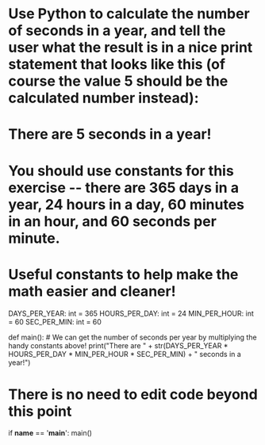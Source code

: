# Use Python to calculate the number of seconds in a year, and tell the user what the result is in a nice print statement that looks like this (of course the value 5 should be the calculated number instead):

# There are 5 seconds in a year!

# You should use constants for this exercise -- there are 365 days in a year, 24 hours in a day, 60 minutes in an hour, and 60 seconds per minute.

# Useful constants to help make the math easier and cleaner!
DAYS_PER_YEAR: int = 365
HOURS_PER_DAY: int = 24
MIN_PER_HOUR: int = 60
SEC_PER_MIN: int = 60

def main():
    # We can get the number of seconds per year by multiplying the handy constants above!
    print("There are " + str(DAYS_PER_YEAR * HOURS_PER_DAY * MIN_PER_HOUR * SEC_PER_MIN) + " seconds in a year!")


# There is no need to edit code beyond this point

if __name__ == '__main__':
    main()